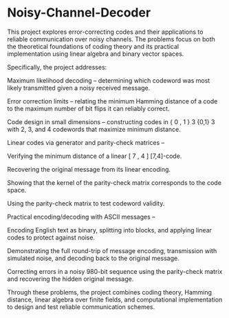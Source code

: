 # Noisy-Channel-Decoder
This project explores error-correcting codes and their applications to reliable communication over noisy channels. The problems focus on both the theoretical foundations of coding theory and its practical implementation using linear algebra and binary vector spaces.

Specifically, the project addresses:

Maximum likelihood decoding – determining which codeword was most likely transmitted given a noisy received message.

Error correction limits – relating the minimum Hamming distance of a code to the maximum number of bit flips it can reliably correct.

Code design in small dimensions – constructing codes in 
{
0
,
1
}
3
{0,1}
3
 with 2, 3, and 4 codewords that maximize minimum distance.

Linear codes via generator and parity-check matrices –

Verifying the minimum distance of a linear 
[
7
,
4
]
[7,4]-code.

Recovering the original message from its linear encoding.

Showing that the kernel of the parity-check matrix corresponds to the code space.

Using the parity-check matrix to test codeword validity.

Practical encoding/decoding with ASCII messages –

Encoding English text as binary, splitting into blocks, and applying linear codes to protect against noise.

Demonstrating the full round-trip of message encoding, transmission with simulated noise, and decoding back to the original message.

Correcting errors in a noisy 980-bit sequence using the parity-check matrix and recovering the hidden original message.

Through these problems, the project combines coding theory, Hamming distance, linear algebra over finite fields, and computational implementation to design and test reliable communication schemes.
